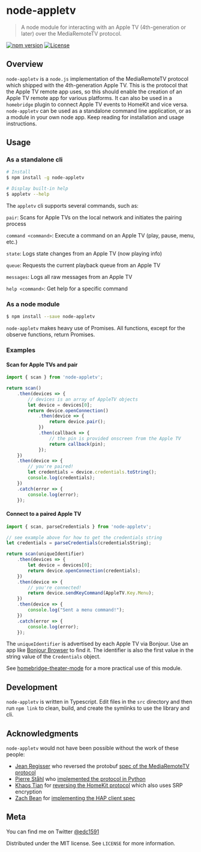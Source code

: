 # node-appletv

> A node module for interacting with an Apple TV (4th-generation or later) over the MediaRemoteTV protocol.

[![npm version](https://badge.fury.io/js/node-appletv.svg)](https://badge.fury.io/js/node-appletv)
[![License][license-image]][license-url]

## Overview

`node-appletv` is a `node.js` implementation of the MediaRemoteTV protocol which shipped with the 4th-generation Apple TV. This is the protocol that the Apple TV remote app uses, so this should enable the creation of an Apple TV remote app for various platforms. It can also be used in a `homebridge` plugin to connect Apple TV events to HomeKit and vice versa. `node-appletv` can be used as a standalone command line application, or as a module in your own node app. Keep reading for installation and usage instructions.

## Usage

### As a standalone cli

```bash
# Install
$ npm install -g node-appletv

# Display built-in help
$ appletv --help
```

The `appletv` cli supports several commands, such as:

`pair`: Scans for Apple TVs on the local network and initiates the pairing process

`command <command>`: Execute a command on an Apple TV (play, pause, menu, etc.)

`state`: Logs state changes from an Apple TV (now playing info)

`queue`: Requests the current playback queue from an Apple TV

`messages`: Logs all raw messages from an Apple TV

`help <command>`: Get help for a specific command


### As a node module

```bash
$ npm install --save node-appletv
```

`node-appletv` makes heavy use of Promises. All functions, except for the observe functions, return Promises.

### Examples

#### Scan for Apple TVs and pair

```typescript
import { scan } from 'node-appletv';

return scan()
    .then(devices => {
    	// devices is an array of AppleTV objects
    	let device = devices[0];
    	return device.openConnection()
    		.then(device => {
    			return device.pair();
    		})
    		.then(callback => {
    			// the pin is provided onscreen from the Apple TV
    			return callback(pin);
    		});
    })
    .then(device => {
    	// you're paired!
    	let credentials = device.credentials.toString();
    	console.log(credentials);
    })
    .catch(error => {
    	console.log(error);
    });
```

#### Connect to a paired Apple TV

```typescript
import { scan, parseCredentials } from 'node-appletv';

// see example above for how to get the credentials string
let credentials = parseCredentials(credentialsString);

return scan(uniqueIdentifier)
    .then(devices => {
    	let device = devices[0];
    	return device.openConnection(credentials);
    })
    .then(device => {
    	// you're connected!
    	return device.sendKeyCommand(AppleTV.Key.Menu);
    })
    .then(device => {
    	console.log("Sent a menu command!");
    })
    .catch(error => {
    	console.log(error);
    });
```

The `uniqueIdentifier` is advertised by each Apple TV via Bonjour. Use an app like [Bonjour Browser](http://www.tildesoft.com) to find it. The identifier is also the first value in the string value of the `Credentials` object.

See [homebridge-theater-mode](https://github.com/edc1591/homebridge-theater-mode) for a more practical use of this module.

## Development

`node-appletv` is written in Typescript. Edit files in the `src` directory and then run `npm link` to clean, build, and create the symlinks to use the library and cli.

## Acknowledgments

`node-appletv` would not have been possible without the work of these people:

* [Jean Regisser](https://github.com/jeanregisser) who reversed the protobuf [spec of the MediaRemoteTV protocol](https://github.com/jeanregisser/mediaremotetv-protocol)
* [Pierre Ståhl](https://github.com/postlund) who [implemented the protocol in Python](https://github.com/postlund/pyatv)
* [Khaos Tian](https://github.com/KhaosT) for [reversing the HomeKit protocol](https://github.com/KhaosT/HAP-NodeJS) which also uses SRP encryption
* [Zach Bean](https://github.com/forty2) for [implementing the HAP client spec](https://github.com/forty2/hap-client)

## Meta

You can find me on Twitter [@edc1591](https://twitter.com/edc1591)

Distributed under the MIT license. See ``LICENSE`` for more information.

[license-image]: https://img.shields.io/badge/License-MIT-blue.svg
[license-url]: LICENSE